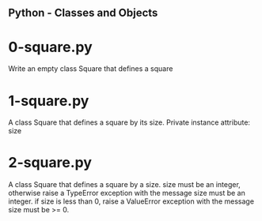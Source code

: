 ## Python - Classes and Objects
# 0-square.py
Write an empty class Square that defines a square
# 1-square.py
A class Square that defines a square by its size. Private instance attribute: size
# 2-square.py
A class Square that defines a square by a size. size must be an integer, otherwise raise a TypeError exception with the message size must be an integer. if size is less than 0, raise a ValueError exception with the message size must be >= 0.

